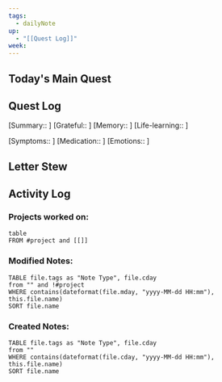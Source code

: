 ```yaml
---
tags:
  - dailyNote
up:
  - "[[Quest Log]]"
week:
---
```

## Today's Main Quest
## Quest Log
[Summary:: ]
[Grateful:: ]
[Memory:: ]
[Life-learning:: ]

[Symptoms:: ]
[Medication:: ]
[Emotions:: ]
## Letter Stew

## Activity Log
### Projects worked on:
```dataview
table 
FROM #project and [[]]
```

### Modified Notes:
```dataview
TABLE file.tags as "Note Type", file.cday
from "" and !#project
WHERE contains(dateformat(file.mday, "yyyy-MM-dd HH:mm"), this.file.name) 
SORT file.name
```

### Created Notes:
```dataview
TABLE file.tags as "Note Type", file.cday
from ""
WHERE contains(dateformat(file.cday, "yyyy-MM-dd HH:mm"), this.file.name)
SORT file.name
```